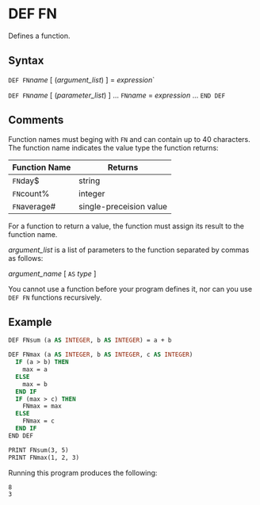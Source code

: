 # DEF FN

Defines a function.

## Syntax

`DEF FN`*name* [ (*argument_list*) ] = *expression*`

`DEF FN`*name* [ (*parameter_list*) ]
  ...
  `FN`*name* = *expression*
  ...
`END DEF`

## Comments

Function names must beging with `FN` and can contain up to 40 characters. The function name indicates the value type the function returns:

| Function Name | Returns |
| --- | --- |
| `FN`day$ | string |
| `FN`count% | integer |
| `FN`average# | single-preceision value |

For a function to return a value, the function must assign its result to the function name.

*argument_list* is a list of parameters to the function separated by commas as follows:

  *argument_name* [ `AS` *type* ]

You cannot use a function before your program defines it, nor can you use `DEF FN` functions recursively.

## Example

```vb
DEF FNsum (a AS INTEGER, b AS INTEGER) = a + b

DEF FNmax (a AS INTEGER, b AS INTEGER, c AS INTEGER)
  IF (a > b) THEN
    max = a 
  ELSE 
    max = b 
  END IF
  IF (max > c) THEN
    FNmax = max
  ELSE
    FNmax = c 
  END IF 
END DEF

PRINT FNsum(3, 5)
PRINT FNmax(1, 2, 3)
```

Running this program produces the following:

```txt
8
3
```
